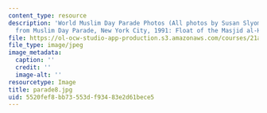 ```yaml
---
content_type: resource
description: 'World Muslim Day Parade Photos (All photos by Susan Slyomovics): Photos
  from Muslim Day Parade, New York City, 1991: Float of the Masjid al-Haram of Makkah'
file: https://ol-ocw-studio-app-production.s3.amazonaws.com/courses/21a-453-anthropology-of-the-middle-east-spring-2004/5520fef8bb73553df93483e2d61bece5_parade8.jpg
file_type: image/jpeg
image_metadata:
  caption: ''
  credit: ''
  image-alt: ''
resourcetype: Image
title: parade8.jpg
uid: 5520fef8-bb73-553d-f934-83e2d61bece5
---
```

